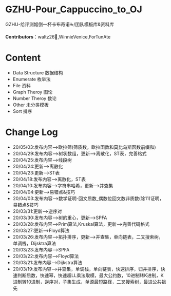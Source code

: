 # GZHU-Pour_Cappuccino_to_OJ

GZHU-给评测姬倒一杯卡布奇诺☕/团队模板库&资料库

**Contributors**：waltz26🌟,WinnieVenice,ForTunAte

# Content

- Data Structure 数据结构
- Enumerate 枚举法
- File 资料
- Graph Theroy 图论
- Number Theroy 数论
- Other 未分类模板
- Sort 排序

# Change Log
- 20/05/03:发布内容-->欧拉筛(筛质数，欧拉函数和莫比乌斯函数前缀和)
- 20/04/29:发布内容-->树状数组，更新-->离散化，ST表，完善格式
- 20/04/25:发布内容-->线段树
- 20/04/24:更新-->离散化
- 20/04/23:更新-->ST表
- 20/04/18:发布内容-->离散化，ST表
- 20/04/10:发布内容-->字符串哈希，更新-->并查集
- 20/04/04:更新-->易错点&技巧
- 20/04/03:发布内容-->数学证明-回文质数_偶数位回文数非质数(除11)证明，易错点&技巧
- 20/03/31:更新-->逆序对
- 20/03/30:发布内容-->树的重心，更新-->SPFA
- 20/03/28:发布内容-->Prim算法,Kruskal算法，更新-->完善代码格式
- 20/03/27:更新-->Floyd算法
- 20/03/26:发布内容-->拓扑排序，更新-->并查集，单向链表，二叉搜索树，单调栈，Dijsktra算法
- 20/03/23:发布内容-->SPFA
- 20/03/22:发布内容-->Floyd算法
- 20/03/21:发布内容-->Dijkstra算法
- 20/03/19:发布内容-->并查集，单调栈，单向链表，快速排序，归并排序，快速判断质数，快速幂，快速超LL乘法取模，最大公约数，10进制转K进制，K进制转10进制，逆序对，子集生成，单源最短路径，二叉搜索树，最进公共祖先
